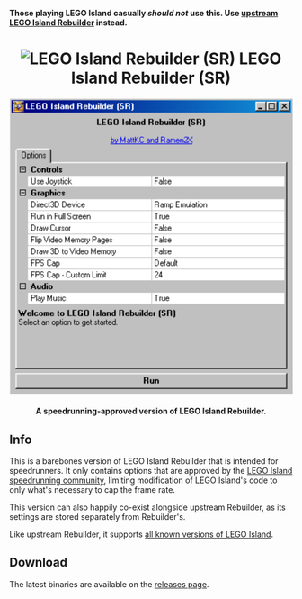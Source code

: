 <b>Those playing LEGO Island casually *should not* use this. Use [upstream LEGO Island Rebuilder](https://github.com/isledecomp/LEGOIslandRebuilder) instead.</b>

<h1 align="center">
  <img src="./res/mama.ico" alt="LEGO Island Rebuilder (SR)" width="35" align="top">
  <b>LEGO Island Rebuilder (SR)</b>
</h1>

<p align="center">
  <img src='./pkg/screenshot.png'>
</p>

<h4 align="center">A speedrunning-approved version of LEGO Island Rebuilder.</h4>

## Info

This is a barebones version of LEGO Island Rebuilder that is intended for speedrunners. It only contains options that are approved by the [LEGO Island speedrunning community](https://speedrun.com/li), limiting modification of LEGO Island's code to only what's necessary to cap the frame rate.

This version can also happily co-exist alongside upstream Rebuilder, as its settings are stored separately from Rebuilder's.

Like upstream Rebuilder, it supports [all known versions of LEGO Island](https://www.legoisland.org/wiki/index.php/LEGO_Island_Versions).

## Download

The latest binaries are available on the [releases page](https://github.com/Ramen2X/RebuilderSR/releases/tag/continuous).
